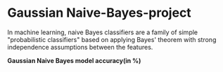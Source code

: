 # Gaussian Naive-Bayes-project
In machine learning, naive Bayes classifiers are a family of simple "probabilistic classifiers" based on applying Bayes' theorem with strong independence assumptions between the features.
 
 **Gaussian Naive Bayes model accuracy(in %)**
